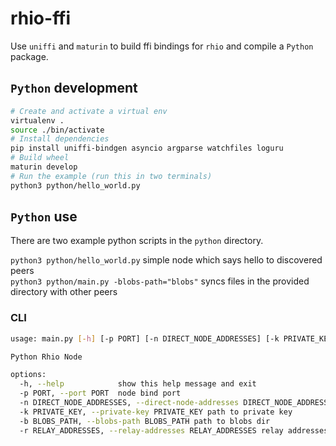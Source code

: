 # rhio-ffi

Use `uniffi` and `maturin` to build ffi bindings for `rhio` and compile a `Python` package.

## `Python` development

```bash
# Create and activate a virtual env
virtualenv .
source ./bin/activate
# Install dependencies
pip install uniffi-bindgen asyncio argparse watchfiles loguru
# Build wheel
maturin develop
# Run the example (run this in two terminals)
python3 python/hello_world.py
```

## `Python` use

There are two example python scripts in the `python` directory. 

`python3 python/hello_world.py` simple node which says hello to discovered peers  
`python3 python/main.py -blobs-path="blobs"` syncs files in the provided directory with other peers

### CLI

```bash
usage: main.py [-h] [-p PORT] [-n DIRECT_NODE_ADDRESSES] [-k PRIVATE_KEY] [-b BLOBS_PATH] [-r RELAY_ADDRESSES]

Python Rhio Node

options:
  -h, --help            show this help message and exit
  -p PORT, --port PORT  node bind port
  -n DIRECT_NODE_ADDRESSES, --direct-node-addresses DIRECT_NODE_ADDRESSES direct node addresses NODE_ID|IP_ADDR
  -k PRIVATE_KEY, --private-key PRIVATE_KEY path to private key
  -b BLOBS_PATH, --blobs-path BLOBS_PATH path to blobs dir
  -r RELAY_ADDRESSES, --relay-addresses RELAY_ADDRESSES relay addresses
```